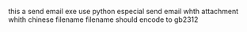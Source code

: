this a send email exe use python
especial send email whth attachment whith chinese filename
filename should encode to gb2312

